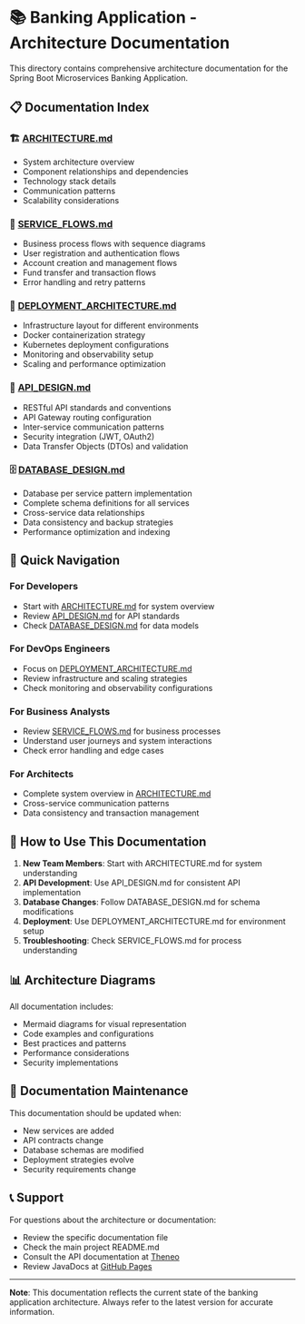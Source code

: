 # 📚 Banking Application - Architecture Documentation

This directory contains comprehensive architecture documentation for the Spring Boot Microservices Banking Application.

## 📋 Documentation Index

### 🏗️ [ARCHITECTURE.md](./ARCHITECTURE.md)
- System architecture overview
- Component relationships and dependencies
- Technology stack details
- Communication patterns
- Scalability considerations

### 🔄 [SERVICE_FLOWS.md](./SERVICE_FLOWS.md)
- Business process flows with sequence diagrams
- User registration and authentication flows
- Account creation and management flows
- Fund transfer and transaction flows
- Error handling and retry patterns

### 🚀 [DEPLOYMENT_ARCHITECTURE.md](./DEPLOYMENT_ARCHITECTURE.md)
- Infrastructure layout for different environments
- Docker containerization strategy
- Kubernetes deployment configurations
- Monitoring and observability setup
- Scaling and performance optimization

### 🔌 [API_DESIGN.md](./API_DESIGN.md)
- RESTful API standards and conventions
- API Gateway routing configuration
- Inter-service communication patterns
- Security integration (JWT, OAuth2)
- Data Transfer Objects (DTOs) and validation

### 🗄️ [DATABASE_DESIGN.md](./DATABASE_DESIGN.md)
- Database per service pattern implementation
- Complete schema definitions for all services
- Cross-service data relationships
- Data consistency and backup strategies
- Performance optimization and indexing

## 🎯 Quick Navigation

### For Developers
- Start with [ARCHITECTURE.md](./ARCHITECTURE.md) for system overview
- Review [API_DESIGN.md](./API_DESIGN.md) for API standards
- Check [DATABASE_DESIGN.md](./DATABASE_DESIGN.md) for data models

### For DevOps Engineers
- Focus on [DEPLOYMENT_ARCHITECTURE.md](./DEPLOYMENT_ARCHITECTURE.md)
- Review infrastructure and scaling strategies
- Check monitoring and observability configurations

### For Business Analysts
- Review [SERVICE_FLOWS.md](./SERVICE_FLOWS.md) for business processes
- Understand user journeys and system interactions
- Check error handling and edge cases

### For Architects
- Complete system overview in [ARCHITECTURE.md](./ARCHITECTURE.md)
- Cross-service communication patterns
- Data consistency and transaction management

## 🔧 How to Use This Documentation

1. **New Team Members**: Start with ARCHITECTURE.md for system understanding
2. **API Development**: Use API_DESIGN.md for consistent API implementation
3. **Database Changes**: Follow DATABASE_DESIGN.md for schema modifications
4. **Deployment**: Use DEPLOYMENT_ARCHITECTURE.md for environment setup
5. **Troubleshooting**: Check SERVICE_FLOWS.md for process understanding

## 📊 Architecture Diagrams

All documentation includes:
- Mermaid diagrams for visual representation
- Code examples and configurations
- Best practices and patterns
- Performance considerations
- Security implementations

## 🔄 Documentation Maintenance

This documentation should be updated when:
- New services are added
- API contracts change
- Database schemas are modified
- Deployment strategies evolve
- Security requirements change

## 📞 Support

For questions about the architecture or documentation:
- Review the specific documentation file
- Check the main project README.md
- Consult the API documentation at [Theneo](https://app.theneo.io/student/spring-boot-microservices-banking-application)
- Review JavaDocs at [GitHub Pages](https://kartik1502.github.io/Spring-Boot-Microservices-Banking-Application/)

---

**Note**: This documentation reflects the current state of the banking application architecture. Always refer to the latest version for accurate information.